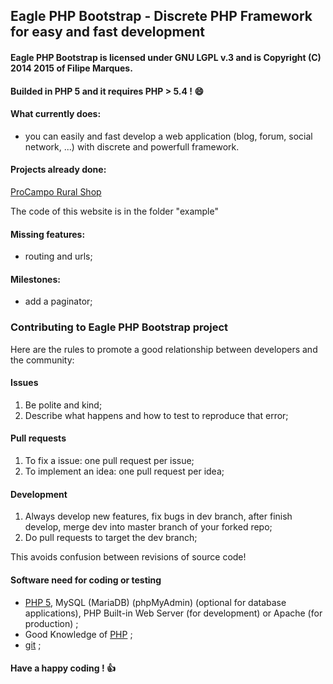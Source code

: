 ## Eagle PHP Bootstrap - Discrete PHP Framework for easy and fast development
#### Eagle PHP Bootstrap is licensed under GNU LGPL v.3 and is Copyright (C) 2014 2015 of Filipe Marques.
#### Builded in PHP 5 and it requires PHP > 5.4 ! :smile:

#### What currently does:
- you can easily and fast develop a web application (blog, forum, social network, ...) with discrete and powerfull framework.

#### Projects already done:
[ProCampo Rural Shop](http://portfoliofilipe.x10.bz/websites/procampo/index.php)

The code of this website is in the folder "example"

#### Missing features:
- routing and urls;

#### Milestones:
- add a paginator;

### Contributing to Eagle PHP Bootstrap project

Here are the rules to promote a good relationship between developers and the community:

#### Issues

1. Be polite and kind;
2. Describe what happens and how to test to reproduce that error;

#### Pull requests

1. To fix a issue: one pull request per issue;
2. To implement an idea: one pull request per idea;

#### Development

1. Always develop new features, fix bugs in dev branch, after finish develop, merge dev into master branch of your forked repo;
2. Do pull requests to target the dev branch;

This avoids confusion between revisions of source code!

#### Software need for coding or testing

* [PHP 5](https://php.net/), MySQL (MariaDB) (phpMyAdmin) (optional for database applications), PHP Built-in Web Server (for development) or Apache (for production) ;
* Good Knowledge of [PHP](http://php.net/) ;
* [git](http://git-scm.com/) ;

#### Have a happy coding ! :thumbsup:
